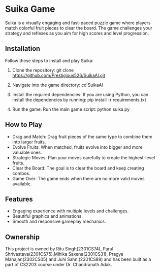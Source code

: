 # Suika Game

Suika is a visually engaging and fast-paced puzzle game where players match colorful fruit pieces to clear the board. The game challenges your strategy and reflexes as you aim for high scores and level progression.

## Installation

Follow these steps to install and play Suika:

1. Clone the repository:
   git clone https://github.com/Prestigious526/SuikaAI.git

2. Navigate into the game directory:
   cd SuikaAI

3. Install the required dependencies:
   If you are using Python, you can install the dependencies by running:
   pip install -r requirements.txt

4. Run the game:
   Run the main game script:
   python suika.py

## How to Play

- Drag and Match: Drag fruit pieces of the same type to combine them into larger fruits.
- Evolve Fruits: When matched, fruits evolve into bigger and more valuable ones.
- Strategic Moves: Plan your moves carefully to create the highest-level fruits.
- Clear the Board: The goal is to clear the board and keep creating combos.
- Game Over: The game ends when there are no more valid moves available.


## Features

- Engaging experience with multiple levels and challenges.
- Beautiful graphics and animations.
- Smooth and responsive gameplay mechanics.

## Ownership
This project is owned by Ritu Singh(2301CS74), Parul Shrivastava(2301CS75),Mihika Saxena(2301CS31), Pragya Mahajan(2302CS05) and Juhi Sahni(2301CS88) and has been built as a part of CS2203 course under Dr. Chandranath Adak. 
